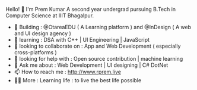 Hello! 👋
I'm Prem Kumar
A second year undergrad pursuing B.Tech in Computer Science at IIIT Bhagalpur.

- 🔭 Building : @OtareaEDU ( A Learning platform ) and @InDesign ( A web and UI design agency )
- 🌱 learning : DSA with C++ | UI Engineering | JavaScript
- 👯 looking to collaborate on : App and Web Development ( especially cross-platforms )
- 🤔 looking for help with : Open source contribution | machine learning 
- 💬 Ask me about : Web Development | UI designing | C# DotNet
- 📫 How to reach me : http://www.rprem.live
- 🧘‍♂️ More : Learning life : to live the best life possible
